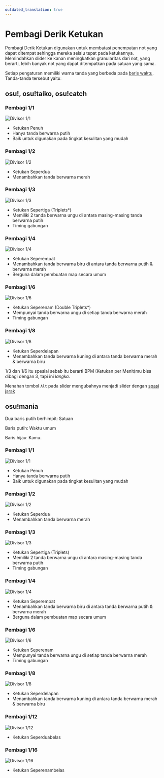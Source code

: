 ```yaml
---
outdated_translation: true
---
```


# Pembagi Derik Ketukan

Pembagi Derik Ketukan digunakan untuk membatasi penempatan not yang dapat ditempat sehingga mereka selalu tepat pada ketukannya. Memindahkan slider ke kanan meningkatkan granularitas dari not, yang berarti, lebih banyak not yang dapat ditempatkan pada satuan yang sama.

Setiap pengaturan memiliki warna tanda yang berbeda pada [baris waktu](/wiki/Client/Beatmap_editor/Timelines). Tanda-tanda tersebut yaitu:

## osu!, osu!taiko, osu!catch

### Pembagi 1/1

![Divisor 1/1](/wiki/shared/BSD_1_1b.jpg "Divisor 1/1")

- Ketukan Penuh
- Hanya tanda berwarna putih
- Baik untuk digunakan pada tingkat kesulitan yang mudah

### Pembagi 1/2

![Divisor 1/2](/wiki/shared/BSD_1_2.jpg "Divisor 1/2")

- Ketukan Seperdua
- Menambahkan tanda berwarna merah

### Pembagi 1/3

![Divisor 1/3](/wiki/shared/BSD_1_3.jpg "Divisor 1/3")

- Ketukan Sepertiga (Triplets*)
- Memiliki 2 tanda berwarna ungu di antara masing-masing tanda berwarna putih
- Timing gabungan

### Pembagi 1/4

![Divisor 1/4](/wiki/shared/BSD_1_4.jpg "Divisor 1/4")

- Ketukan Seperempat
- Menambahkan tanda berwarna biru di antara tanda berwarna putih & berwarna merah
- Berguna dalam pembuatan map secara umum

### Pembagi 1/6

![Divisor 1/6](/wiki/shared/BSD_1_6.jpg "Divisor 1/6")

- Ketukan Seperenam (Double Triplets*)
- Mempunyai tanda berwarna ungu di setiap tanda berwarna merah
- Timing gabungan

### Pembagi 1/8

![Divisor 1/8](/wiki/shared/BSD_1_8.jpg "Divisor 1/8")

- Ketukan Seperdelapan
- Menambahkan tanda berwarna kuning di antara tanda berwarna merah & berwarna biru

1/3 dan 1/6 itu spesial sebab itu berarti BPM (Ketukan per Menit)mu bisa dibagi dengan 3, tapi ini *langka*.

Menahan tombol `Alt` pada slider mengubahnya menjadi slider dengan [spasi jarak](/wiki/Client/Beatmap_editor/Distance_snap)

## osu!mania

Dua baris putih berhimpit: Satuan

Baris putih: Waktu umum

Baris hijau: Kamu.

### Pembagi 1/1

![Divisor 1/1](/wiki/shared/1_1_m.jpg "Divisor 1/1")

- Ketukan Penuh
- Hanya tanda berwarna putih
- Baik untuk digunakan pada tingkat kesulitan yang mudah

### Pembagi 1/2

![Divisor 1/2](/wiki/shared/1_2_m.jpg "Divisor 1/2")

- Ketukan Seperdua
- Menambahkan tanda berwarna merah

### Pembagi 1/3

![Divisor 1/3](/wiki/shared/1_3_m.jpg "Divisor 1/3")

- Ketukan Sepertiga (Triplets)
- Memiliki 2 tanda berwarna ungu di antara masing-masing tanda berwarna putih
- Timing gabungan

### Pembagi 1/4

![Divisor 1/4](/wiki/shared/1_4_m.jpg "Divisor 1/4")

- Ketukan Seperempat
- Menambahkan tanda berwarna biru di antara tanda berwarna putih & berwarna merah
- Berguna dalam pembuatan map secara umum

### Pembagi 1/6

![Divisor 1/6](/wiki/shared/1_6_m.jpg "Divisor 1/6")

- Ketukan Seperenam
- Mempunyai tanda berwarna ungu di setiap tanda berwarna merah
- Timing gabungan

### Pembagi 1/8

![Divisor 1/8](/wiki/shared/1_8_m.jpg "Divisor 1/8")

- Ketukan Seperdelapan
- Menambahkan tanda berwarna kuning di antara tanda berwarna merah & berwarna biru

### Pembagi 1/12

![Divisor 1/12](/wiki/shared/1_12_m.jpg "Divisor 1/12")

- Ketukan Seperduabelas

### Pembagi 1/16

![Divisor 1/16](/wiki/shared/1_16_m.jpg "Divisor 1/16")

- Ketukan Seperenambelas
